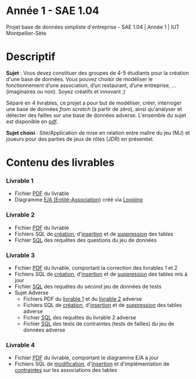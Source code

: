 # Année 1 - SAE 1.04
Projet base de données simpliste d'entreprise - SAE 1.04 | Année 1 | IUT Montpellier-Sète

# Descriptif
**Sujet** : Vous devez constituer des groupes de 4-5 étudiants pour la création d'une base de données. Vous pouvez choisir de modéliser le fonctionnement d’une association, d’un restaurant, d’une
entreprise, ... (imaginaires ou non). Soyez créatifs et innovant ;)

Séparé en 4 livrables, ce projet a pour but de modéliser, créer, interroger une base de données _from scratch_ (à partir de zéro), ainsi qu'analyser et détecter des failles sur une base de données adverse.
L'ensemble du sujet est disponible en [pdf](SAE4-2023.pdf).

**Sujet choisi** : Site/Application de mise en relation entre maître du jeu (MJ) et joueurs pour des parties de jeux de rôles (JDR) en présentiel.

# Contenu des livrables

### Livrable 1
- Fichier [PDF](Livrable%201/S1_SAE104_L1_Franceus_Lopez_Rigaux_Deschanel_Renaud.pdf) du livrable
- Diagramme [E/A (Entité-Association)](Livrable%201/Diagramme%20EA.loo) créé via [Looping](https://www.looping-mcd.fr/)

### Livrable 2
- Fichier [PDF](Livrable%202/S1_SAE104_L2_Franceus_Lopez_Rigaux_Deschanel_Renaud.pdf) du livrable
- Fichiers SQL de [création](Livrable%202/Creation.sql), d'[insertion](Livrable%202/Insertion.sql) et de [suppression](Livrable%202/Suppression.sql) des tables
- Fichier [SQL](Livrable%202/Requetes_questions.sql) des requêtes des questions du jeu de données

### Livrable 3
- Fichier [PDF](Livrable%203/S1_SAE104_L3_Franceus_Lopez_Rigaux_Deschanel_Renaud.pdf) du livrable, comportant la correction des livrables 1 et 2
- Fichiers SQL de [création](Livrable%203/S1_SAE104_L2_Creation_Franceus_Lopez_Rigaux_Deschanel_Renaud.sql), d'[insertion](Livrable%203/S1_SAE104_L2_Insertion_Franceus_Lopez_Rigaux_Deschanel_Renaud.sql) et de [suppression](Livrable%203/S1_SAE104_L2_Suppression_Franceus_Lopez_Rigaux_Deschanel_Renaud.sql) des tables mis à jour
- Fichier [SQL](Livrable%203/S1_SAE104_L3_Defense_Franceus_Lopez_Rigaux_Deschanel_Renaud.sql) des requêtes du second jeu de données de tests
- Sujet Adverse
  - Fichiers PDF du [livrable 1](Livrable%203/Sujet%20adverse/SAE104_LIVRABLE1_CATHELIN_DUONG_GAYED_MARTIN.pdf) et du [livrable 2](Livrable%203/Sujet%20adverse/livrable2_cathelin_gayed_martin_duong_44.pdf) adverse
  - Fichiers SQL de [création](Livrable%203/Sujet%20adverse/Creation.sql), d'[insertion](Livrable%203/Sujet%20adverse/Insertion.sql) et de [suppression](Livrable%203/Sujet%20adverse/Suppression.sql) des tables adverse
  - Fichier [SQL](Livrable%203/S1_SAE104_L3_Requetes_Franceus_Lopez_Rigaux_Deschanel_Renaud.sql) des requêtes du livrable 2 adverse
  - Fichier [SQL](Livrable%203/S1_SAE104_L3_Attaque_Franceus_Lopez_Rigaux_Deschanel_Renaud.sql) des tests de contraintes (tests de failles) du jeu de données adverse

### Livrable 4
- Fichier [PDF](Livrable%204/S1_SAE104_L4_Franceus_Lopez_Rigaux_Deschanel_Renaud.pdf) du livrable, comportant le diagramme E/A à jour
- Fichiers SQL de [modification](Livrable%204/S1_SAE104_L4_Modification_Franceus_Lopez_Rigaux_Deschanel_Renaud.sql), d'[insertion](Livrable%204/S1_SAE104_L4_Insertion_Franceus_Lopez_Rigaux_Deschanel_Renaud.sql) et d'implémentation de [contraintes](Livrable%204/S1_SAE104_L4_Contraintes_Franceus_Lopez_Rigaux_Deschanel_Renaud.sql) sur les associations des tables
